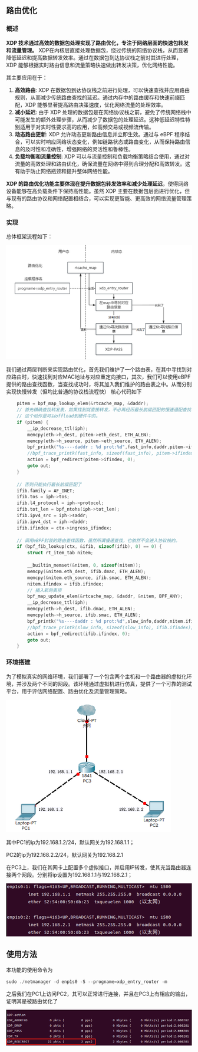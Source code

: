 ## 路由优化

### 概述

**XDP 技术通过高效的数据包处理实现了路由优化，专注于网络层面的快速包转发和流量管理。** XDP在内核层直接处理数据包，绕过传统的网络协议栈，从而显著降低延迟和提高数据转发效率。通过在数据包到达协议栈之前对其进行处理，XDP 能够根据实时路由信息和流量策略快速做出转发决策，优化网络性能。

其主要应用在于：

1. **高效路由**: XDP 在数据包到达协议栈之前进行处理，可以快速查找并应用路由规则，从而减少传统路由查找的延迟。通过内存中的路由缓存和快速前缀匹配，XDP 能够显著提高路由决策速度，优化网络流量的处理效率。
2. **减小延迟**: 由于 XDP 处理的数据包是在网络协议栈之前，避免了传统网络栈中可能发生的额外处理步骤，从而减少了数据包的处理延迟。这种低延迟特性特别适用于对实时性要求高的应用，如高频交易或视频流传输。
3. **动态路由更新**: XDP 允许动态更新路由信息并立即生效。通过与 eBPF 程序结合，可以实时响应网络状态变化，例如链路状态或路由变化，从而保持路由信息的及时性和准确性，增强网络的灵活性和鲁棒性。
4. **负载均衡和流量控制**: XDP 可以与流量控制和负载均衡策略结合使用，通过对流量的高效处理和路由优化，确保流量在网络中得到合理分配和高效转发。这有助于防止网络瓶颈和提升整体网络性能。

**XDP 的路由优化功能主要体现在提升数据包转发效率和减少处理延迟**，使得网络设备能够在高负载条件下保持高性能。虽然 XDP 主要在数据包层面进行优化，但与现有的路由协议和网络配置相结合，可以实现更智能、更高效的网络流量管理策略。

### 实现

总体框架流程如下：

![image-20240827134228586](./image/router1.png)

我们通过两层判断来实现路由优化，首先我们维护了一个路由表，在其中寻找到对应路由时，快速找到对应MAC地址与对应重定向接口，其次，我们可以使用eBPF提供的路由查找函数，当查找成功时，将其加入我们维护的路由表之中。从而分别实现快慢转发（但均比普通的协议栈流程快）
核心代码如下

```c
	pitem = bpf_map_lookup_elem(&rtcache_map, &daddr);
	// 首先精确查找转发表，如果找到就直接转发，不必再经历最长前缀匹配的慢速通配查找
	// 这个动作是可以offload到硬件中的。
	if (pitem) {
		__ip_decrease_ttl(iph);
		memcpy(eth->h_dest, pitem->eth_dest, ETH_ALEN);
		memcpy(eth->h_source, pitem->eth_source, ETH_ALEN);
		bpf_printk("%s----daddr : %d prot:%d",fast_info,daddr,pitem->ifindex);
		//bpf_trace_printk(fast_info, sizeof(fast_info), pitem->ifindex);
		action = bpf_redirect(pitem->ifindex, 0);
		goto out;
	}

	// 否则只能执行最长前缀匹配了
	ifib.family = AF_INET;
	ifib.tos = iph->tos;
	ifib.l4_protocol = iph->protocol;
	ifib.tot_len = bpf_ntohs(iph->tot_len);
	ifib.ipv4_src = iph->saddr;
	ifib.ipv4_dst = iph->daddr;
	ifib.ifindex = ctx->ingress_ifindex;

	// 调用eBPF封装的路由查找函数，虽然所谓慢速查找，也依然不会进入协议栈的。
	if (bpf_fib_lookup(ctx, &ifib, sizeof(ifib), 0) == 0) {
		struct rt_item_tab nitem;

		__builtin_memset(&nitem, 0, sizeof(nitem));
		memcpy(&nitem.eth_dest, ifib.dmac, ETH_ALEN);
		memcpy(&nitem.eth_source, ifib.smac, ETH_ALEN);
		nitem.ifindex = ifib.ifindex;
		// 插入新的表项
		bpf_map_update_elem(&rtcache_map, &daddr, &nitem, BPF_ANY);
		__ip_decrease_ttl(iph);
		memcpy(eth->h_dest, ifib.dmac, ETH_ALEN);
		memcpy(eth->h_source, ifib.smac, ETH_ALEN);
		bpf_printk("%s----daddr : %d prot:%d",slow_info,daddr,nitem.ifindex);
		//bpf_trace_printk(slow_info, sizeof(slow_info), ifib.ifindex);
		action = bpf_redirect(ifib.ifindex, 0);
		goto out;
	}
```
### 环境搭建

为了模拟真实的网络环境，我们部署了一个包含两个主机和一个路由器的虚拟化环境，并涉及两个不同的网段。该环境通过虚拟机进行仿真，提供了一个可靠的测试平台，用于评估网络配置、路由优化及流量管理策略。

![image-20240827135423757](./image/router2.png)

其中PC1的ip为192.168.1.2/24，默认网关为192.168.1.1；

PC2的ip为192.168.2.2/24，默认网关为192.168.2.1

在PC3上，我们在其网卡上配置多个虚拟接口，并启用IP转发，使其充当路由器连接两个网段。分别将ip设置为192.168.1.1与192.168.2.1；

![image-20240827142446699](./image/router3.png)

## 使用方法

本功能的使用命令为

```c
sudo ./netmanager -d enp1s0 -S --progname=xdp_entry_router -m 
```

之后我们在PC1上访问PC2，其可以正常进行连接，并且在PC3上有相应的输出，证明其是被路由优化了

![image-20240827140027065](./image/router4.png)

